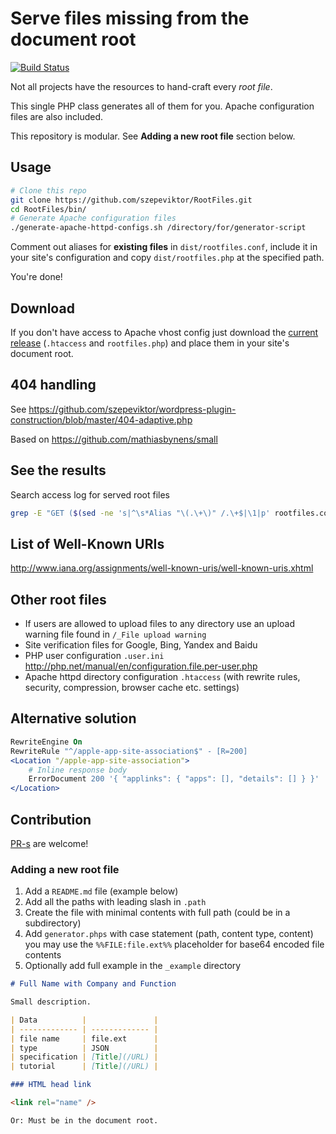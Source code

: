 # Serve files missing from the document root

[![Build Status](https://app.travis-ci.com/szepeviktor/RootFiles.svg?branch=master)](https://app.travis-ci.com/szepeviktor/RootFiles)

Not all projects have the resources to hand-craft every *root file*.

This single PHP class generates all of them for you. Apache configuration files are also included.

This repository is modular. See **Adding a new root file** section below.

## Usage

```bash
# Clone this repo
git clone https://github.com/szepeviktor/RootFiles.git
cd RootFiles/bin/
# Generate Apache configuration files
./generate-apache-httpd-configs.sh /directory/for/generator-script
```

Comment out aliases for **existing files** in `dist/rootfiles.conf`,
include it in your site's configuration
and copy `dist/rootfiles.php` at the specified path.

You're done!

## Download

If you don't have access to Apache vhost config
just download the [current release](https://github.com/szepeviktor/RootFiles/releases/latest) (`.htaccess` and `rootfiles.php`)
and place them in your site's document root.

## 404 handling

See https://github.com/szepeviktor/wordpress-plugin-construction/blob/master/404-adaptive.php

Based on https://github.com/mathiasbynens/small

## See the results

Search access log for served root files

```bash
grep -E "GET ($(sed -ne 's|^\s*Alias "\(.\+\)" /.\+$|\1|p' rootfiles.conf|paste -d"|" -s) HTTP/)" /var/log/apache2/access.log
```

## List of Well-Known URIs

http://www.iana.org/assignments/well-known-uris/well-known-uris.xhtml

## Other root files

- If users are allowed to upload files to any directory use an upload warning file found in `/_File upload warning`
- Site verification files for Google, Bing, Yandex and Baidu
- PHP user configuration `.user.ini` http://php.net/manual/en/configuration.file.per-user.php
- Apache httpd directory configuration `.htaccess` (with rewrite rules, security, compression, browser cache etc. settings)

## Alternative solution

```apache
RewriteEngine On
RewriteRule "^/apple-app-site-association$" - [R=200]
<Location "/apple-app-site-association">
    # Inline response body
    ErrorDocument 200 '{ "applinks": { "apps": [], "details": [] } }'
</Location>
```

## Contribution

[PR-s](https://github.com/szepeviktor/RootFiles/pulls) are welcome!

### Adding a new root file

1. Add a `README.md` file (example below)
1. Add all the paths with leading slash in `.path`
1. Create the file with minimal contents with full path (could be in a subdirectory)
1. Add `generator.phps` with case statement (path, content type, content) you may use the `%%FILE:file.ext%%` placeholder for base64 encoded file contents
1. Optionally add full example in the `_example` directory

```markdown
# Full Name with Company and Function

Small description.

| Data          |               |
| ------------- | ------------- |
| file name     | file.ext      |
| type          | JSON          |
| specification | [Title](/URL) |
| tutorial      | [Title](/URL) |

### HTML head link

<link rel="name" />

Or: Must be in the document root.
```
